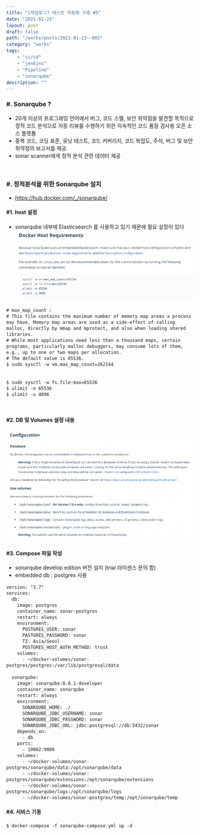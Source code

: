 ```yaml
---
title: "[작업로그] 테스트 자동화 구축 #5"
date: "2021-01-23"
layout: post
draft: false
path: "/works/posts/2021-01-23--002"
category: "works"
tags:
    - "ci/cd"
    - "jenkins"
    - "Pipeline"
    - "sonarqube"
description: ""
---
```


### #. Sonarqube ?
- 20개 이상의 프로그래밍 언어에서 버그, 코드 스멜, 보안 취약점을 발견할 목적으로 정적 코드 분석으로 자동 리뷰를 수행하기 위한 지속적인 코드 품질 검사용 오픈 소스 플랫폼 
- 중복 코드, 코딩 표준, 유닛 테스트, 코드 커버리지, 코드 복잡도, 주석, 버그 및 보안 취약점의 보고서를 제공.
- sonar scanner에게 정적 분석 관련 데이터 제공

<br>

### #. 정적분석을 위한 Sonarqube 설치
- https://hub.docker.com/_/sonarqube/

#### #1. host 설정
- sonarqube 내부에 Elasticsearch 를 사용하고 있기 때문에 필요 설정이 있다
![](./002-01.png)

```
# max_map_count :
# This file contains the maximum number of memory map areas a process may have. Memory map areas are used as a side-effect of calling malloc, directly by mmap and mprotect, and also when loading shared libraries.
# While most applications need less than a thousand maps, certain programs, particularly malloc debuggers, may consume lots of them, e.g., up to one or two maps per allocation.
# The default value is 65536.
$ sudo sysctl -w vm.max_map_count=262144


$ sudo sysctl -w fs.file-max=65536
$ ulimit -n 65536
$ ulimit -u 4096
```

<br>


#### #2. DB 및 Volumes 설정 내용 
![](./002-02.png)

#### #3. Compose 파일 작성
- sonarqube develop edition 버전 설치 (trial 라이센스 문의 함)
- embedded db : postgres 사용

```
version: "3.7"
services:
  db:
    image: postgres
    container_name: sonar-postgres
    restart: always
    environment:
      POSTGRES_USER: sonar
      PASTGRES_PASSWORD: sonar
      TZ: Asia/Seoul
      POSTGRES_HOST_AUTH_METHOD: trust
    volumes:
      - ~/docker-volumes/sonar-postgres/postgres:/var/lib/postgresql/data
  
  sonarqube:
    image: sonarqube:8.6.1-developer
    container_name: sonarqube
    restart: always
    environment:
      SONARQUBE_HOME: ./
      SONARQUBE_JDBC_USERNAME: sonar
      SONARQUBE_JDBC_PASSWORD: sonar
      SONARQUBE_JDBC_URL: jdbc:postgresql://db:5432/sonar
    depends_on:
      - db
    ports:
      - 10002:9000
    volumes:
      - ~/docker-volumes/sonar-postgres/sonarqube/data:/opt/sonarqube/data
      - ~/docker-volumes/sonar-postgres/sonarqube/extensions:/opt/sonarqube/extensions
      - ~/docker-volumes/sonar-postgres/sonarqube/logs:/opt/sonarqube/logs
      - ~/docker-volumes/sonar-postgres/temp:/opt/sonarqube/temp
```

#### #4. 서비스 기동
```
$ docker-compose -f sonarqube-compose.yml up -d
```

